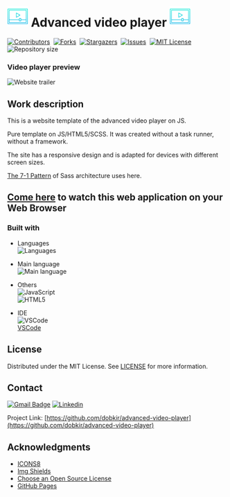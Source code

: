 # ![Video player icon](/assets/img/icons8-video-player-48.png) Advanced video player ![Video player icon](/assets/img/icons8-video-player-48.png)

[![Contributors][contributors-shield]][contributors-url]&nbsp;
[![Forks][forks-shield]][forks-url]&nbsp;
[![Stargazers][stars-shield]][stars-url]&nbsp;
[![Issues][issues-shield]][issues-url]&nbsp;
[![MIT License][license-shield]][license-url]&nbsp;
![Repository size][repo-size-shield]

### Video player preview
![Website trailer][product-screenshot]

<!-- WORK DESCRIPTION -->
## Work description
This is a website template of the advanced video player on JS.

Pure template on JS/HTML5/SCSS. It was created without a task runner, without a framework.

The site has a responsive design and is adapted for devices with different screen sizes.

[The 7-1 Pattern](https://sass-guidelin.es/#architecture) of Sass architecture uses here.

<!-- LINK TO WEBSITE -->
## [Come here](https://dobkir.github.io/advanced-video-player/) to watch this web application on your Web Browser

<!-- TOOLS -->
### Built with

- Languages<br>
![Languages][languages-shield]

- Main language<br>
![Main language][main-language-shield]

- Others<br>
![JavaScript](https://img.shields.io/badge/JavaScript-39.7%25-f1e05a?logo=JavaScript&logoColor=f1e05a&style=for-the-badge)<br>
![HTML5](https://img.shields.io/badge/HTML5-16.2%25-e34c26?logo=HTML5&logoColor=e34c26&style=for-the-badge)

- IDE<br>
![VSCode](https://img.icons8.com/color/48/000000/visual-studio-code-2019.png)<br>
 [VSCode](https://code.visualstudio.com/)

<!-- LICENSE -->
## License

Distributed under the MIT License. See [LICENSE](LICENSE.txt) for more information.

<!-- CONTACT -->
## Contact

[![Gmail Badge](https://img.shields.io/badge/Gmail-d14836?style=for-the-badge&logo=Gmail&logoColor=white&link=mailto:p.kirillov2020@gmail.com)](mailto:p.kirillov2020@gmail.com)
[![Linkedin](https://img.shields.io/badge/-LinkedIn-black.svg?style=for-the-badge&logo=linkedin&colorB=555)](https://www.linkedin.com/in/pavel-kirillov-dobkir)

Project Link: [https://github.com/dobkir/advanced-video-player](https://github.com/dobkir/advanced-video-player)

<!-- ACKNOWLEDGMENTS -->
## Acknowledgments
- [ICONS8](https://icons8.com/)
- [Img Shields](https://shields.io)
- [Choose an Open Source License](https://choosealicense.com)
- [GitHub Pages](https://pages.github.com)

<!-- MARKDOWN LINKS & IMAGES -->
<!-- https://www.markdownguide.org/basic-syntax/#reference-style-links -->
[contributors-shield]: https://img.shields.io/github/contributors/dobkir/advanced-video-player.svg?style=for-the-badge
[contributors-url]: https://github.com/dobkir/advanced-video-player/graphs/contributors
[forks-shield]: https://img.shields.io/github/forks/dobkir/advanced-video-player.svg?style=for-the-badge
[forks-url]: https://github.com/dobkir/advanced-video-player/network/members
[stars-shield]: https://img.shields.io/github/stars/dobkir/advanced-video-player.svg?style=for-the-badge
[stars-url]: https://github.com/dobkir/advanced-video-player/stargazers
[issues-shield]: https://img.shields.io/github/issues/dobkir/advanced-video-player.svg?style=for-the-badge
[issues-url]: https://github.com/dobkir/advanced-video-player/issues
[license-shield]: https://img.shields.io/github/license/dobkir/advanced-video-player.svg?style=for-the-badge
[license-url]: https://github.com/dobkir/advanced-video-player/blob/master/LICENSE.txt
[repo-size-shield]: https://img.shields.io/github/repo-size/dobkir/advanced-video-player.svg?style=for-the-badge
[languages-shield]: https://img.shields.io/github/languages/count/dobkir/advanced-video-player.svg?style=for-the-badge
[main-language-shield]: https://img.shields.io/github/languages/top/dobkir/advanced-video-player.svg?logo=SASS&logoColor=c6538c&style=for-the-badge&color=c6538c
[product-screenshot]: https://github.com/dobkir/trailers/blob/master/advanced-video-player_trailer/advanced-video-player_trailer.gif
